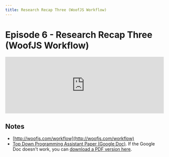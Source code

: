 ```yaml
---
title: Research Recap Three (WoofJS Workflow)
---
```


# Episode 6 - Research Recap Three (WoofJS Workflow)

<iframe src="https://omny.fm/shows/future-of-coding/6-research-recap-three-woofjs-workflow/embed?style=artwork" width="100%" height="180" frameborder="0"></iframe>
    
## Notes

*   [http://woofjs.com/workflow](http://woofjs.com/workflow)
*   [Top Down Programming Assistant Paper (Google Doc)](https://docs.google.com/document/d/1gt4SDLgCSeKa_h1seWtriPFsve8aYHzdhuADWas2j0c/edit#heading=h.5gx0zjbf597u). If the Google Doc doesn't work, you can [download a PDF version here](https://github.com/stevekrouse/futureofcoding.org/files/1248895/Top-down.programming.assistant.pdf).